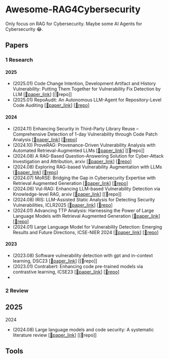 # Awesome-RAG4Cybersecurity
Only focus on RAG for Cybersecurity. Maybe some AI Agents for Cybersecurity 😂.
## Papers

### 1 Research
  #### **2025**
 - (2025.01) Code Change Intention, Development Artifact and History Vulnerability: Putting Them Together for Vulnerability Fix Detection by LLM \[[📄paper_link](https://arxiv.org/abs/2501.14983)\]  \[[🔗repo]\]
 - (2025.01) RepoAudit: An Autonomous LLM-Agent for Repository-Level Code Auditing \[[📄paper_link](https://arxiv.org/abs/2501.18160)\]  \[[🔗repo](https://github.com/PurCL/RepoAudit)\]
  #### **2024**
 - (2024.11) Enhancing Security in Third-Party Library Reuse – Comprehensive Detection of 1-day Vulnerability through Code Patch Analysis \[[📄paper_link](https://arxiv.org/pdf/2411.19648)\]  \[[🔗repo](https://anonymous.4open.science/r/Vulture-17BC)\]
 - (2024.10) ProveRAG: Provenance-Driven Vulnerability Analysis with Automated Retrieval-Augmented LLMs \[[📄paper_link](https://arxiv.org/abs/2410.17406)\]  \[[🔗repo]\]
 - (2024.08) A RAG-Based Question-Answering Solution for Cyber-Attack Investigation and Attribution, arxiv \[[📄paper_link](https://arxiv.org/abs/2408.06272)\]  \[[🔗repo](https://github.com/sampathrajapaksha/RAG-based-QA)\]
 - (2024.08) Exploring RAG-based Vulnerability Augmentation with LLMs \[[📄paper_link](https://arxiv.org/abs/2408.04125)\]  \[[🔗repo](https://github.com/VulScribeR/VulScribeR)\]
 - (2024.07) MoRSE: Bridging the Gap in Cybersecurity Expertise with Retrieval Augmented Generation \[[📄paper_link](https://arxiv.org/abs/2407.15748)\]  \[[🔗repo](https://github.com/Mixture-of-RAGs-Security-Experts/MoRSE)\]
 - (2024.06) Vul-RAG: Enhancing LLM-based Vulnerability Detection via Knowledge-level RAG, arxiv \[[📄paper_link](https://arxiv.org/abs/2406.11147)\]  \[[🔗repo]\]
 - (2024.08) IRIS: LLM-Assisted Static Analysis for Detecting Security Vulnerabilities, ICLR2025 \[[📄paper_link](https://arxiv.org/pdf/2405.17238)\]  \[[🔗repo](https://github.com/iris-sast/iris)\]
 - (2024.01) Advancing TTP Analysis: Harnessing the Power of Large Language Models with Retrieval Augmented Generation \[[📄paper_link](https://arxiv.org/abs/2401.00280)\]  \[[🔗repo](https://github.com/RezzFayyazi/TTP-LLM)\]
 - (2024.01) Large Language Model for Vulnerability Detection: Emerging Results and Future Directions, ICSE-NIER 2024 \[[📄paper_link](https://arxiv.org/abs/2401.15468)\]  \[[🔗repo](https://github.com/soarsmu/ChatGPT-VulDetection)\]
  #### **2023**
 - (2023.08) Software vulnerability detection with gpt and in-context learning, DSC23 \[[📄paper_link](https://ieeexplore.ieee.org/abstract/document/10381286)\]  \[[🔗repo]\]
 - (2023.01) Contrabert: Enhancing code pre-trained models via contrastive learning, ICSE23 \[[📄paper_link](https://arxiv.org/abs/2301.09072)\]  \[[🔗repo](https://github.com/shangqing-liu/ContraBERT)\]
 - 
 



### 2 Review

2025
- 

2024
- (2024.08) Large language models and code security: A systematic literature review \[[📄paper_link](https://arxiv.org/abs/2412.15004)\]  \[[🔗repo]\]


## Tools

